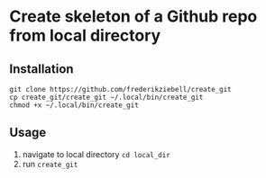 # Create skeleton of a Github repo from local directory
## Installation
```
git clone https://github.com/frederikziebell/create_git
cp create_git/create_git ~/.local/bin/create_git
chmod +x ~/.local/bin/create_git
```

## Usage
1. navigate to local directory
    `cd local_dir`
2. run
    `create_git`
